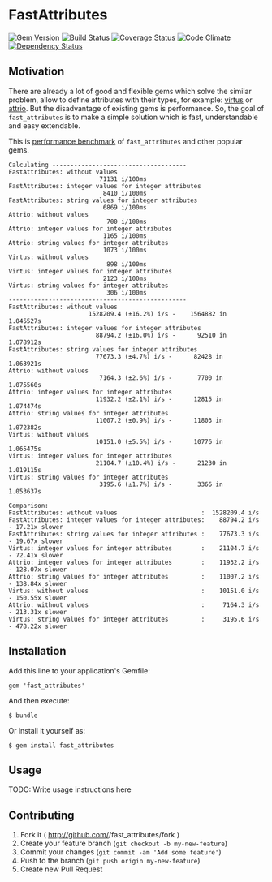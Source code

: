 # FastAttributes
[![Gem Version](http://img.shields.io/gem/v/fast_attributes.svg)](http://rubygems.org/gems/fast_attributes)
[![Build Status](http://img.shields.io/travis/applift/fast_attributes.svg)](https://travis-ci.org/applift/fast_attributes)
[![Coverage Status](http://img.shields.io/coveralls/applift/fast_attributes.svg)](https://coveralls.io/r/applift/fast_attributes?branch=master)
[![Code Climate](http://img.shields.io/codeclimate/github/applift/fast_attributes.svg)](https://codeclimate.com/github/applift/fast_attributes)
[![Dependency Status](http://img.shields.io/gemnasium/applift/fast_attributes.svg)](https://gemnasium.com/applift/fast_attributes)

## Motivation
There are already a lot of good and flexible gems which solve the similar problem, allow to define attributes with their types, for example: [virtus](https://github.com/solnic/virtus) or [attrio](https://github.com/jetrockets/attrio). But the disadvantage of existing gems is performance. So, the goal of `fast_attributes` is to make a simple solution which is fast, understandable and easy extendable.

This is [performance benchmark](https://github.com/applift/fast_attributes/blob/master/benchmarks/comparison.rb) of `fast_attributes` and other popular gems.

```
Calculating -------------------------------------
FastAttributes: without values                       
                         71131 i/100ms
FastAttributes: integer values for integer attributes
                          8410 i/100ms
FastAttributes: string values for integer attributes 
                          6869 i/100ms
Attrio: without values                               
                           700 i/100ms
Attrio: integer values for integer attributes        
                          1165 i/100ms
Attrio: string values for integer attributes         
                          1073 i/100ms
Virtus: without values                               
                           898 i/100ms
Virtus: integer values for integer attributes        
                          2123 i/100ms
Virtus: string values for integer attributes         
                           306 i/100ms
-------------------------------------------------
FastAttributes: without values                       
                      1528209.4 (±16.2%) i/s -    1564882 in   1.045527s
FastAttributes: integer values for integer attributes
                        88794.2 (±16.0%) i/s -      92510 in   1.078912s
FastAttributes: string values for integer attributes 
                        77673.3 (±4.7%) i/s -      82428 in   1.063921s
Attrio: without values                               
                         7164.3 (±2.6%) i/s -       7700 in   1.075560s
Attrio: integer values for integer attributes        
                        11932.2 (±2.1%) i/s -      12815 in   1.074474s
Attrio: string values for integer attributes         
                        11007.2 (±0.9%) i/s -      11803 in   1.072382s
Virtus: without values                               
                        10151.0 (±5.5%) i/s -      10776 in   1.065475s
Virtus: integer values for integer attributes        
                        21104.7 (±10.4%) i/s -      21230 in   1.019115s
Virtus: string values for integer attributes         
                         3195.6 (±1.7%) i/s -       3366 in   1.053637s

Comparison:
FastAttributes: without values                       :  1528209.4 i/s
FastAttributes: integer values for integer attributes:    88794.2 i/s - 17.21x slower
FastAttributes: string values for integer attributes :    77673.3 i/s - 19.67x slower
Virtus: integer values for integer attributes        :    21104.7 i/s - 72.41x slower
Attrio: integer values for integer attributes        :    11932.2 i/s - 128.07x slower
Attrio: string values for integer attributes         :    11007.2 i/s - 138.84x slower
Virtus: without values                               :    10151.0 i/s - 150.55x slower
Attrio: without values                               :     7164.3 i/s - 213.31x slower
Virtus: string values for integer attributes         :     3195.6 i/s - 478.22x slower
```

## Installation

Add this line to your application's Gemfile:

    gem 'fast_attributes'

And then execute:

    $ bundle

Or install it yourself as:

    $ gem install fast_attributes

## Usage

TODO: Write usage instructions here

## Contributing

1. Fork it ( http://github.com/<my-github-username>/fast_attributes/fork )
2. Create your feature branch (`git checkout -b my-new-feature`)
3. Commit your changes (`git commit -am 'Add some feature'`)
4. Push to the branch (`git push origin my-new-feature`)
5. Create new Pull Request
